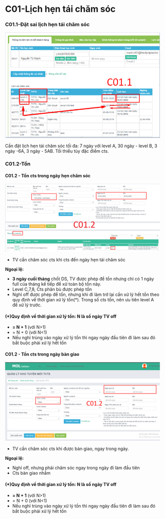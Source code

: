 # C01-Lịch hẹn tái chăm sóc

### C01.1-Đặt sai lịch hẹn tái chăm sóc

![C01.1](../../.gitbook/assets/3-8.png)

Cần đặt lịch hẹn tái chăm sóc tối đa: 7 ngày với level A, 30 ngày - level B, 3 ngày -6A, 3 ngày - 5AB. Tối thiểu tùy đặc điểm cts. 

### C01.2-Tồn

#### C01.2 - Tồn cts trong ngày hẹn chăm sóc

![C01.2 - T&#x1ED3;n cts trong ng&#xE0;y h&#x1EB9;n ch&#x103;m s&#xF3;c](../../.gitbook/assets/1.loi-lam-1.png)

* TV cần chăm sóc cts khi cts đến ngày hẹn tái chăm sóc

**Ngoại lệ:**

* **3 ngày cuối tháng** chốt DS, TV được phép để tồn nhưng chỉ có 1 ngày full của tháng kế tiếp để xử toàn bộ tồn này. 
* Level C,7,8, Cts phân bù được phép tồn
* Nghỉ off được phép để tồn, nhưng khi đi làm trở lại cần xử lý hết tồn theo quy định về thời gian xử lý tồn\(\*\). Trong số cts tồn, nên ưu tiên level A để xử lý trước.  

#### \(\*\)Quy định về thời gian xử lý tồn: N là số ngày TV off

* **= N + 1** \(với N&gt;1\)
* = N + 0 \(với N&lt;1\)
* Nếu nghỉ trùng vào ngày xử lý tồn thì ngay ngày đầu tiên đi làm sau đó bắt buộc phải xử lý hết tồn

#### C01.2 - Tồn cts trong ngày bàn giao 

![C01.2 - T&#x1ED3;n cts trong ng&#xE0;y b&#xE0;n giao](../../.gitbook/assets/1%20%2810%29.png)

* TV cần chăm sóc cts khi được bàn giao, ngay trong ngày.

**Ngoại lệ:**

* Nghỉ off, nhưng phải chăm sóc ngay trong ngày đi làm đầu tiên
* Cts bàn giao nhầm

#### \(\*\)Quy định về thời gian xử lý tồn: N là số ngày TV off

* **= N + 1** \(với N&gt;1\)
* = N + 0 \(với N&lt;1\)
* Nếu nghỉ trùng vào ngày xử lý tồn thì ngay ngày đầu tiên đi làm sau đó bắt buộc phải xử lý hết tồn

